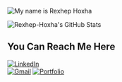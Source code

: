 ![My name is Rexhep Hoxha](https://github.com/user-attachments/assets/1dde1a0f-d691-4582-949e-7509406cbb00)

![Rexhep-Hoxha's GitHub Stats](https://github-readme-stats.vercel.app/api?username=Rexhep12&show_icons=true&theme=radical)
## You Can Reach Me Here
 
[![LinkedIn](https://img.icons8.com/color/30/000000/linkedin.png)](https://www.linkedin.com/in/rexhep-hoxha/)  
[![Gmail](https://img.icons8.com/color/30/000000/gmail.png)](rexhep.hoxha022@gmail.com)
[![Portfolio](https://img.icons8.com/color/30/000000/internet.png)](https://rexhepportfolio.netlify.app/)  
